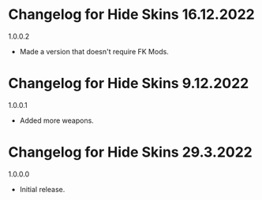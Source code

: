 # Changelog for Hide Skins 16.12.2022

1.0.0.2
- Made a version that doesn't require FK Mods.

# Changelog for Hide Skins 9.12.2022

1.0.0.1
- Added more weapons.

# Changelog for Hide Skins 29.3.2022

1.0.0.0
- Initial release.
